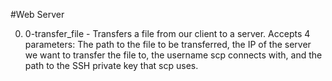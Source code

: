 #Web Server

0. 0-transfer_file - Transfers a file from our client to a server. Accepts 4 parameters: The path to the file to be transferred, the IP of the server we want to transfer the file to, the username scp connects with, and the path to the SSH private key that scp uses.
